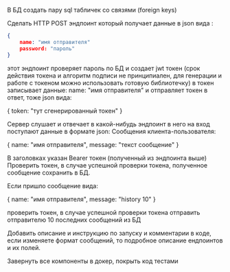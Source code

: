 В БД создать пару sql табличек со связями (foreign keys)

Сделать HTTP POST эндпоинт который получает данные в json вида :
```json
{
    name: "имя отправителя"
    password: "пароль" 
}
```

этот эндпоинт проверяет пароль по БД и создает jwt токен (срок действия токена и алгоритм подписи не принципиален, для генерации и работе с токеном можно использовать готовую библиотечку) в токен записывает данные: name: "имя отправителя" 
и отправляет токен в ответ, тоже json вида:

{
    token: "тут сгенерированный токен" 
}

Сервер слушает и отвечает в какой-нибудь эндпоинт в него на вход поступают данные в формате json:
Сообщения клиента-пользователя:

{
    name:       "имя отправителя",
    message:    "текст сообщение"
}

В заголовках указан Bearer токен (полученный из эндпоинта выше)
Проверить токен, в случае успешной проверки токена, полученное сообщение сохранить в БД.

Если пришло сообщение вида:

{
    name:       "имя отправителя",
    message:    "history 10"
}

проверить токен, в случае успешной проверки токена отправить отправителю 10 последних сообщений из БД

Добавить описание и инструкцию по запуску и комментарии в коде, если изменяете формат сообщений, то подробное описание ендпоинтов и их полей.

Завернуть все компоненты в докер, покрыть код тестами
